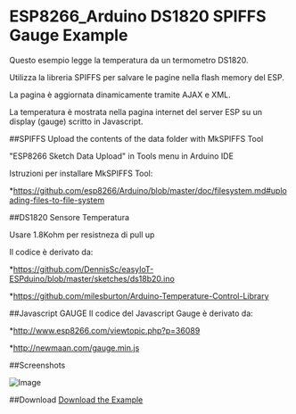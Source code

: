 ESP8266_Arduino DS1820 SPIFFS Gauge Example
===========================================

Questo esempio legge la temperatura da un termometro DS1820.

Utilizza la libreria SPIFFS per salvare le pagine nella flash memory del ESP.

La pagina è aggiornata dinamicamente tramite AJAX e XML.

La temperatura è mostrata nella pagina internet del server ESP su un display (gauge) scritto in Javascript. 

##SPIFFS
Upload the contents of the data folder with MkSPIFFS Tool

"ESP8266 Sketch Data Upload" in Tools menu in Arduino IDE

Istruzioni per installare MkSPIFFS Tool:

*https://github.com/esp8266/Arduino/blob/master/doc/filesystem.md#uploading-files-to-file-system

##DS1820 Sensore Temperatura

Usare 1.8Kohm per resistneza di pull up

Il codice è derivato da:

*https://github.com/DennisSc/easyIoT-ESPduino/blob/master/sketches/ds18b20.ino

*https://github.com/milesburton/Arduino-Temperature-Control-Library

##Javascript GAUGE
Il codice del Javascript Gauge è derivato da:

*http://www.esp8266.com/viewtopic.php?p=36089

*http://newmaan.com/gauge.min.js

##Screenshots

![Image](https://github.com/roboticboyer/Esempi_ESP8266/blob/master/DS1820_SPIFFS_Gauge/Doc/Arduino_IDE_Browser_Gauge.png)

##Download
[Download the Example](https://github.com/roboticboyer/Esempi_ESP8266/zipball/master/DS1820_SPIFFS_Gauge/ESP_SPIFS_DS1820_Gauge_gio_00)
